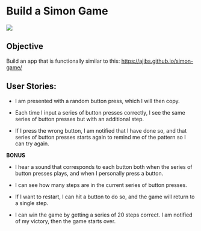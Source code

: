 # Build a Simon Game

![](https://cf.geekdo-images.com/imagepage/img/sFzCdqY5SFq9044UZ9_PpvtIp1g=/fit-in/900x600/filters:no_upscale()/pic288369.jpg)

## Objective

Build an app that is functionally similar to this: https://ajibs.github.io/simon-game/

## User Stories:

* I am presented with a random button press, which I will then copy.

* Each time I input a series of button presses correctly, I see the same series of button presses but with an additional step.

* If I press the wrong button, I am notified that I have done so, and that series of button presses starts again to remind me of the pattern so I can try again.

**BONUS**

* I hear a sound that corresponds to each button both when the series of button presses plays, and when I personally press a button.

* I can see how many steps are in the current series of button presses.

* If I want to restart, I can hit a button to do so, and the game will return to a single step.

* I can win the game by getting a series of 20 steps correct. I am notified of my victory, then the game starts over.
